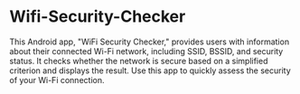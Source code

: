 # Wifi-Security-Checker
This Android app, "WiFi Security Checker," provides users with information about their connected Wi-Fi network, including SSID, BSSID, and security status. It checks whether the network is secure based on a simplified criterion and displays the result. Use this app to quickly assess the security of your Wi-Fi connection.
